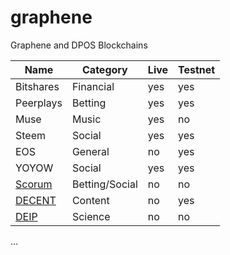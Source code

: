 # graphene
Graphene and DPOS Blockchains

| Name | Category | Live | Testnet |
| --- | --- | --- | --- | 
| Bitshares | Financial | yes | yes |
| Peerplays | Betting | yes | yes |
| Muse | Music | yes | no |
| Steem | Social | yes | yes |
| EOS | General | no | yes |
| YOYOW | Social | yes | yes |
| [Scorum](https://github.com/Scorum/Scorum) | Betting/Social | no | no |
| [DECENT](https://github.com/DECENTfoundation/DECENT-Network) | Content | no | yes |
| [DEIP](https://gitlab.com/DEIP) | Science | no | no |



...
